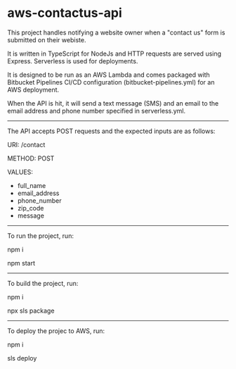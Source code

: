 # aws-contactus-api

This project handles notifying a website owner when a "contact us" form is submitted on their webiste.

It is written in TypeScript for NodeJs and HTTP requests are served using Express.  Serverless is used for deployments.

It is designed to be run as an AWS Lambda and comes packaged with Bitbucket Pipelines CI/CD configuration (bitbucket-pipelines.yml) for an AWS deployment.

When the API is hit, it will send a text message (SMS) and an email to the email address and phone number specified in serverless.yml.

---

The API accepts POST requests and the expected inputs are as follows:


URI: /contact

METHOD: POST

VALUES:
 - full_name
 - email_address
 - phone_number
 - zip_code
 - message

---

To run the project, run:

npm i

npm start

--- 

To build the project, run:

npm i

npx sls package

---

To deploy the projec to AWS, run:

npm i

sls deploy
